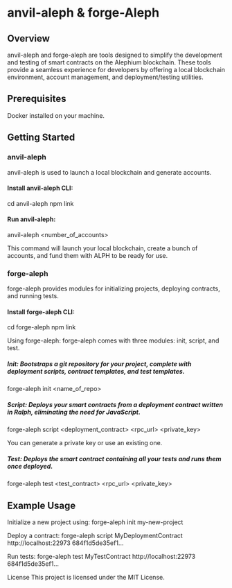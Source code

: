 # anvil-aleph & forge-Aleph
## Overview

anvil-aleph and forge-aleph are tools designed to simplify the development and testing of smart contracts on the Alephium blockchain. These tools provide a seamless experience for developers by offering a local blockchain environment, account management, and deployment/testing utilities.

## Prerequisites
Docker installed on your machine.

## Getting Started
### anvil-aleph
anvil-aleph is used to launch a local blockchain and generate accounts.

#### Install anvil-aleph CLI:
cd anvil-aleph
npm link

#### Run anvil-aleph:
anvil-aleph <number_of_accounts>

This command will launch your local blockchain, create a bunch of accounts, and fund them with ALPH to be ready for use.

### forge-aleph
forge-aleph provides modules for initializing projects, deploying contracts, and running tests.

#### Install forge-aleph CLI:
cd forge-aleph
npm link

Using forge-aleph: forge-aleph comes with three modules: init, script, and test.

##### Init: Bootstraps a git repository for your project, complete with deployment scripts, contract templates, and test templates.
forge-aleph init <name_of_repo>

##### Script: Deploys your smart contracts from a deployment contract written in Ralph, eliminating the need for JavaScript.
forge-aleph script <deployment_contract> <rpc_url> <private_key>

You can generate a private key or use an existing one.

##### Test: Deploys the smart contract containing all your tests and runs them once deployed.
forge-aleph test <test_contract> <rpc_url> <private_key>

## Example Usage

Initialize a new project using:
forge-aleph init my-new-project

Deploy a contract:
forge-aleph script MyDeploymentContract http://localhost:22973 684f1d5de35ef1...

Run tests:
forge-aleph test MyTestContract http://localhost:22973 684f1d5de35ef1...

License
This project is licensed under the MIT License.
